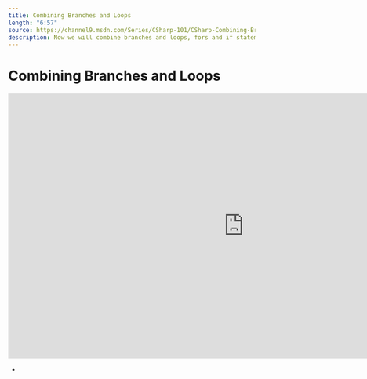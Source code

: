```yaml
---
title: Combining Branches and Loops
length: "6:57"
source: https://channel9.msdn.com/Series/CSharp-101/CSharp-Combining-Branches-and-Loops
description: Now we will combine branches and loops, fors and if statements. As our little application gets more complex and more interesting we'll want to consider how to hold and manipulate data with these new C# and .NET keywords.
---
```

# Combining Branches and Loops

<iframe src="https://channel9.msdn.com/Series/CSharp-101/CSharp-Combining-Branches-and-Loops/player?format=html5" width="960" height="540" allowFullScreen frameBorder="0" title="C#: Combining Branches and Loops [11 of 19] - Microsoft Channel 9 Video"></iframe>

- 
